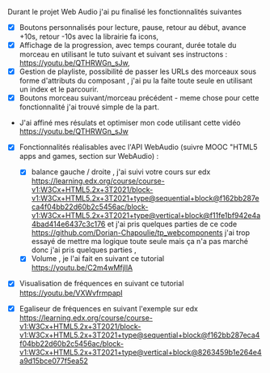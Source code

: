 Durant le projet Web Audio j'ai pu finalisé les fonctionnalités suivantes 

-  [x] Boutons personnalisés pour lecture, pause, retour au début, avance +10s, retour -10s avec la librairie fa icons,
- [x] Affichage de la progression, avec temps courant, durée totale du morceau en utilisant le tuto suivant et suivant ses instructons : https://youtu.be/QTHRWGn_sJw,
- [x] Gestion de playliste, possibilité de passer les URLs des morceaux sous forme d'attributs du composant , j'ai pu la faite toute seule en utilisant un index et le parcourir.
- [x] Boutons morceau suivant/morceau précédent - meme chose pour cette fonctionnalité j'ai trouvé simple de la part.
- J'ai affiné mes résulats et optimiser mon code utilisant cette vidéo https://youtu.be/QTHRWGn_sJw

- [x] Fonctionnalités réalisables avec l'API WebAudio (suivre MOOC "HTML5 apps and games, section sur WebAudio) :
    - [x] balance gauche / droite , j'ai suivi votre cours sur edx https://learning.edx.org/course/course-v1:W3Cx+HTML5.2x+3T2021/block-v1:W3Cx+HTML5.2x+3T2021+type@sequential+block@f162bb287eca4f04bb22d60b2c5456ac/block-v1:W3Cx+HTML5.2x+3T2021+type@vertical+block@f11fe1bf942e4a4bad414e6437c3c176
     et j'ai pris quelques parties de ce code https://github.com/Dorian-Chapoulie/tp_webcomponents j'ai trop essayé de mettre ma logique toute seule mais ça n'a pas marché donc j'ai pris quelques parties ,  
  - [x] Volume , je l'ai fait en suivant ce tutorial https://youtu.be/C2m4wMfjllA

 - [x] Visualisation de fréquences en suivant ce tutorial https://youtu.be/VXWvfrmpapI

 - [x] Egaliseur de fréquences en suivant l'exemple sur edx https://learning.edx.org/course/course-v1:W3Cx+HTML5.2x+3T2021/block-v1:W3Cx+HTML5.2x+3T2021+type@sequential+block@f162bb287eca4f04bb22d60b2c5456ac/block-v1:W3Cx+HTML5.2x+3T2021+type@vertical+block@8263459b1e264e4a9d15bce077f5ea52
